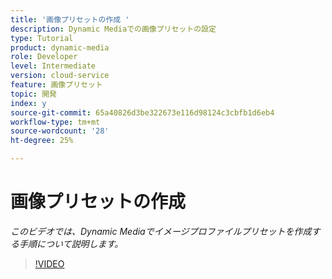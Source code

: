 ```yaml
---
title: '画像プリセットの作成 '
description: Dynamic Mediaでの画像プリセットの設定
type: Tutorial
product: dynamic-media
role: Developer
level: Intermediate
version: cloud-service
feature: 画像プリセット
topic: 開発
index: y
source-git-commit: 65a40826d3be322673e116d98124c3cbfb1d6eb4
workflow-type: tm+mt
source-wordcount: '28'
ht-degree: 25%

---
```


# 画像プリセットの作成

*このビデオでは、Dynamic Mediaでイメージプロファイルプリセットを作成する手順について説明します。*

>[!VIDEO](https://video.tv.adobe.com/v/335459?quality=9&learn=on)

